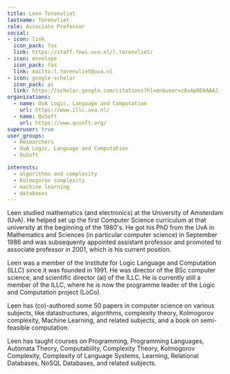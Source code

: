 ```yaml
---
title: Leen Torenvliet
lastname: Torenvliet
role: Associate Professor
social:
- icon: link
  icon_pack: fas
  link: https://staff.fnwi.uva.nl/l.torenvliet/
- icon: envelope
  icon_pack: fas
  link: mailto:l.torenvliet@uva.nl
- icon: google-scholar
  icon_pack: ai
  link: https://scholar.google.com/citations?hl=en&user=z8sAp8EAAAAJ
organizations:
  - name: UvA Logic, Language and Computation
    url: https://www.illc.uva.nl/
  - name: QuSoft
    url: https://www.qusoft.org/
superuser: true
user_groups:
  - Researchers
  - UvA Logic, Language and Computation
  - QuSoft

interests:
  - algorithms and complexity
  - Kolmogorov complexity
  - machine learning
  - databases
---
```

Leen studied mathematics (and electronics) at the University of Amsterdam (UvA). He helped set up the first Computer Science curriculum at that university at the beginning of the 1980's. He got his PhD from the UvA in Mathematics and Sciences (in particular computer science) in September 1986 and was subsequenty appointed assistant professor and promoted to associate professor in 2001, which is his current position.

Leen was a member of the Institute for Logic Language and Computation (ILLC) since it was founded in 1991. He was director of the BSc computer science, and scientific director (ai) of the ILLC. He is currently still a member of the ILLC, where he is now the programme leader of the Logic and Computation project (LoCo).

Leen has (co)-authored some 50 papers in computer science on various subjects, like datastructures, algorithms, complexity theory, Kolmogorov complexity, Machine Learning, and related subjects, and a book on semi-feasible computation.

Leen has taught courses on Programming, Programming Languages, Automata Theory, Computability, Complexity Theory, Kolmogorov Complexity, Complexity of Language Systems, Learning, Relational Databases, NoSQL Databases, and related subjects.
